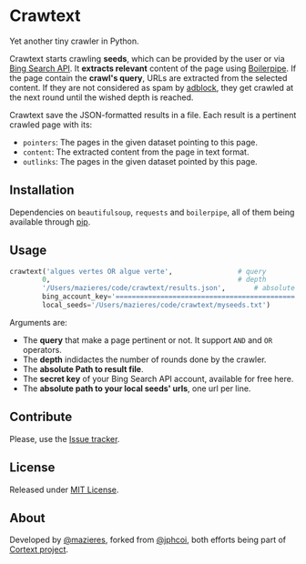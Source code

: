 # Crawtext

Yet another tiny crawler in Python.

Crawtext starts crawling **seeds**, which can be provided by the user or via [Bing Search API](http://datamarket.azure.com/dataset/bing/search). It **extracts relevant** content of the page using [Boilerpipe](https://code.google.com/p/boilerpipe/). If the page contain the **crawl's query**, URLs are extracted from the selected content. If they are not considered as spam by [adblock](https://adblockplus.org/), they get crawled at the next round until the wished depth is reached.

Crawtext save the JSON-formatted results in a file. Each result is a pertinent crawled page with its:
+ `pointers`: The pages in the given dataset pointing to this page.
+ `content`: The extracted content from the page in text format.
+ `outlinks`: The pages in the given dataset pointed by this page.

## Installation

Dependencies on `beautifulsoup`, `requests` and `boilerpipe`, all of them being available through [pip](http://www.pip-installer.org/en/latest/installing.html).

## Usage

```python
crawtext('algues vertes OR algue verte', 				# query
		0, 												# depth
		'/Users/mazieres/code/crawtext/results.json',		# absolute path to result file
		bing_account_key='============================================', # Bing Search API key
		local_seeds='/Users/mazieres/code/crawtext/myseeds.txt') 		# absolute path to local seeds
```

Arguments are:

+ The **query** that make a page pertinent or not. It support `AND` and `OR` operators.
+ The **depth** indidactes the number of rounds done by the crawler.
+ The **absolute Path to result file**.
+ The **secret key** of your Bing Search API account, available for free here.
+ The **absolute path to your local seeds' urls**, one url per line.

## Contribute

Please, use the [Issue tracker](https://github.com/mazieres/crawtext/issues).

## License

Released under [MIT License](http://opensource.org/licenses/MIT).

## About

Developed by [@mazieres](http://mazier.es), forked from [@jphcoi](http://jph.cointet.free.fr/wp/), both efforts being part of [Cortext project](http://cortext.fr/).